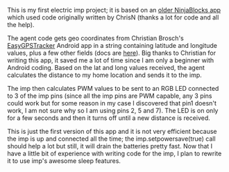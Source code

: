 This is my first electric imp project; it is based on an <a href="http://ivyco.blogspot.com/2013/09/my-arduino-distance-from-home-project.html" target="details">older NinjaBlocks app</a> which used code originally written by ChrisN (thanks a lot for code and all the help). <!-- : for more details please see <a href="LINK HERE AFTER I PUBLISH THE ARTICLE" target="details">my blog</a> -->

The agent code gets geo coordinates from Christian Brosch's <a href="https://play.google.com/store/apps/details?id=broware.easygpstracker&hl=en" target="details">EasyGPSTracker</a> Android app in a string containing latitude and longitude values, plus a few other fields (docs are <a href="http://www.easygpstracker.de/index.php?page=client-server-communication" target="details">here</a>). Big thanks to Christian for writing this app, it saved me a lot of time since I am only a beginner with Android coding. Based on the lat and long values received, the agent calculates the distance to my home location and sends it to the imp.

The imp then calculates PWM values to be sent to an RGB LED connected to 3 of the imp pins (since all the imp pins are PWM capable, any 3 pins could work but for some reason in my case I discovered that pin1 doesn't work, I am not sure why so I am using pins 2, 5 and 7). The LED is on only for a few seconds and then it turns off until a new distance is received.

This is just the first version of this app and it is not very efficient because the imp is up and connected all the time; the imp.setpowersave(true) call should help a lot but still, it will drain the batteries pretty fast. Now that I have a little bit of experience with writing code for the imp, I plan to rewrite it to use imp's awesome sleep features.

<!--Since I get a distance reading every 2 minutes or so, this should work fine.-->
